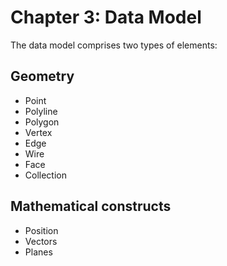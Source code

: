 # Chapter 3: Data Model

The data model comprises two types of elements: 

## Geometry
* Point
* Polyline
* Polygon
* Vertex
* Edge
* Wire
* Face
* Collection

## Mathematical constructs
* Position
* Vectors
* Planes